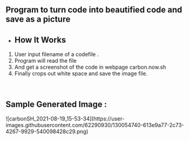 <h2 >Program to turn code into beautified code and save as a picture </h2>

<ul>
  <li>
    <h2><strong>    How It Works      </h2></strong>
  </li>
</ul>

<ol>
  <li>User input filename of a codefile .</li>
  <li>Program will read the file</li>
  <li>And get a screenshot of the code in webpage carbon.now.sh</li>
  <li>Finally crops out white space and save the image file.</li>
</ol>
</br>
<h2> Sample Generated Image : </h2>
![carbonSH_2021-08-19_15-53-34](https://user-images.githubusercontent.com/62290930/130054740-613e9a77-2c73-4267-9929-540098428c29.png)


